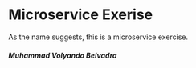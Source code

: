 # Microservice Exerise

As the name suggests, this is a microservice exercise.

##### Muhammad Volyando Belvadra